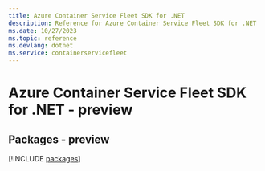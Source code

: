 ```yaml
---
title: Azure Container Service Fleet SDK for .NET
description: Reference for Azure Container Service Fleet SDK for .NET
ms.date: 10/27/2023
ms.topic: reference
ms.devlang: dotnet
ms.service: containerservicefleet
---
```

# Azure Container Service Fleet SDK for .NET - preview
## Packages - preview
[!INCLUDE [packages](container-service-fleet-index.md)]